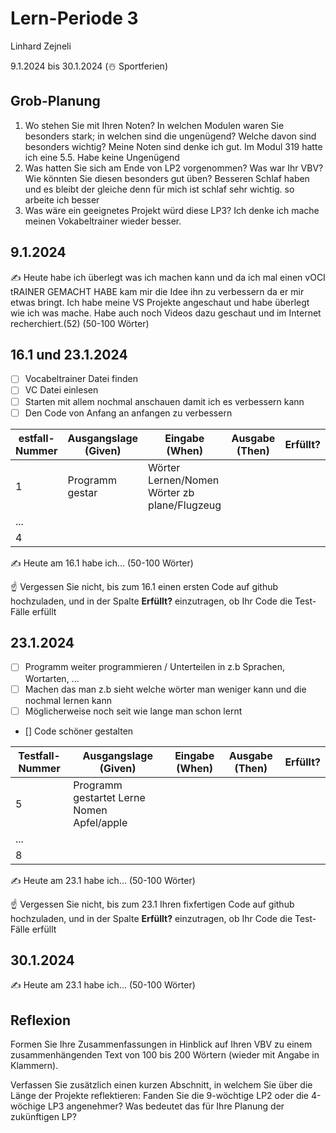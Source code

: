 # Lern-Periode 3

Linhard Zejneli

9.1.2024 bis 30.1.2024 (☃️ Sportferien)

## Grob-Planung

1. Wo stehen Sie mit Ihren Noten? In welchen Modulen waren Sie besonders stark; in welchen sind die ungenügend? Welche davon sind besonders wichtig?
   Meine Noten sind denke ich gut. Im Modul 319 hatte ich eine 5.5. Habe keine Ungenügend
3. Was hatten Sie sich am Ende von LP2 vorgenommen? Was war Ihr VBV? Wie könnten Sie diesen besonders gut üben?
   Besseren Schlaf haben und es bleibt der gleiche denn für mich ist schlaf sehr wichtig. so arbeite ich  besser
5. Was wäre ein geeignetes Projekt würd diese LP3?
  Ich denke ich mache meinen Vokabeltrainer wieder besser.

## 9.1.2024

✍️ Heute habe ich überlegt was ich machen kann und da ich mal einen vOCI tRAINER GEMACHT HABE kam mir die Idee ihn zu verbessern da er mir etwas bringt. Ich habe meine VS Projekte angeschaut und habe überlegt wie ich was mache. Habe auch noch Videos dazu geschaut und im Internet recherchiert.(52) (50-100 Wörter)

## 16.1 und 23.1.2024

- [ ] Vocabeltrainer Datei finden
- [ ] VC Datei einlesen
- [ ] Starten mit allem nochmal anschauen damit ich es verbessern kann
- [ ] Den Code von Anfang an anfangen zu verbessern

| estfall-Nummer | Ausgangslage (Given) | Eingabe (When) | Ausgabe (Then) | Erfüllt? |
| -------------- | -------------------- | -------------- | -------------- | -------- |
| 1              |   Programm gestar    |  Wörter Lernen/Nomen       Wörter zb plane/Flugzeug              |                |          |
| ...            |                      |                |                |          |
| 4              |                      |                |                |          |

✍️ Heute am 16.1 habe ich... (50-100 Wörter)

☝️ Vergessen Sie nicht, bis zum 16.1 einen ersten Code auf github hochzuladen, und in der Spalte **Erfüllt?** einzutragen, ob Ihr Code die Test-Fälle erfüllt

## 23.1.2024

- [ ] Programm weiter programmieren / Unterteilen in z.b Sprachen, Wortarten, ...
- [ ] Machen das man z.b sieht welche wörter man weniger kann und die nochmal lernen kann
- [ ] Möglicherweise noch seit wie lange man schon lernt   

- [] Code schöner gestalten

| Testfall-Nummer | Ausgangslage (Given) | Eingabe (When) | Ausgabe (Then) | Erfüllt? |
| --------------- | -------------------- | -------------- | -------------- | -------- |
| 5               |  Programm gestartet     Lerne Nomen       Apfel/apple        |                |                |          |
| ...             |                      |                |                |          |
| 8               |                      |                |                |          |

✍️ Heute am 23.1 habe ich... (50-100 Wörter)

☝️ Vergessen Sie nicht, bis zum 23.1 Ihren fixfertigen Code auf github hochzuladen, und in der Spalte **Erfüllt?** einzutragen, ob Ihr Code die Test-Fälle erfüllt

## 30.1.2024

✍️ Heute am 23.1 habe ich... (50-100 Wörter)

## Reflexion

Formen Sie Ihre Zusammenfassungen in Hinblick auf Ihren VBV zu einem zusammenhängenden Text von 100 bis 200 Wörtern (wieder mit Angabe in Klammern).

Verfassen Sie zusätzlich einen kurzen Abschnitt, in welchem Sie über die Länge der Projekte reflektieren: Fanden Sie die 9-wöchtige LP2 oder die 4-wöchige LP3 angenehmer? Was bedeutet das für Ihre Planung der zukünftigen LP?
